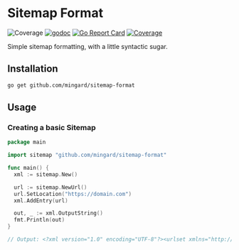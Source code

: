 # Sitemap Format
![Coverage](https://img.shields.io/badge/Coverage-33.6%25-yellow)
[![godoc](http://img.shields.io/badge/godoc-reference-blue.svg?style=flat)](https://godoc.org/github.com/mingard/sitemap-format)
[![Go Report Card](https://goreportcard.com/badge/mingard/sitemap-format)](https://goreportcard.com/report/mingard/sitemap-format)
[![Coverage](https://gocover.io/_badge/github.com/mingard/sitemap-format)](https://gocover.io/github.com/mingard/sitemap-format)

Simple sitemap formatting, with a little syntactic sugar.

## Installation

```sh
go get github.com/mingard/sitemap-format
```

## Usage

### Creating a basic Sitemap

```go
package main

import sitemap "github.com/mingard/sitemap-format"

func main() {
  xml := sitemap.New()

  url := sitemap.NewUrl()
  url.SetLocation("https://domain.com")
  xml.AddEntry(url)

  out, _ := xml.OutputString()
  fmt.Println(out)
}

// Output: <?xml version="1.0" encoding="UTF-8"?><urlset xmlns="http://www.sitemaps.org/schemas/sitemap/0.9"><url><loc>https://domain.com</loc><lastmod>2022-11-03T11:56:00.26065Z</lastmod></url></urlset>
```
